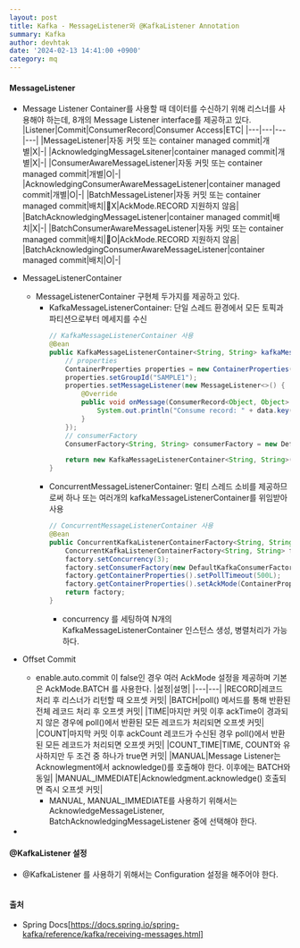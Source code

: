 ```yaml
---
layout: post
title: Kafka - MessageListener와 @KafkaListener Annotation
summary: Kafka
author: devhtak
date: '2024-02-13 14:41:00 +0900'
category: mq
---
```


#### MessageListener

- Message Listener Container를 사용할 때 데이터를 수신하기 위해 리스너를 사용해야 하는데, 8개의 Message Listener interface를 제공하고 있다.
  |Listener|Commit|ConsumerRecord|Consumer Access|ETC|
  |---|---|---|---|
  |MessageListener|자동 커밋 또는 container managed commit|개별|X|-|
  |AcknowledgingMessageLsitener|container managed commit|개별|X|-|
  |ConsumerAwareMessageListener|자동 커밋 또는 container managed commit|개별|O|-|
  |AcknowledgingConsumerAwareMessageListener|container managed commit|개별|O|-|
  |BatchMessageListener|자동 커밋 또는 container managed commit|배치|X|AckMode.RECORD 지원하지 않음|
  |BatchAcknowledgingMessageListener|container managed commit|배치|X|-|
  |BatchConsumerAwareMessageListener|자동 커밋 또는 container managed commit|배치|O|AckMode.RECORD 지원하지 않음|
  |BatchAcknowledgingConsumerAwareMessageListener|container managed commit|배치|O|-|

- MessageListenerContainer
  - MessageListenerContainer 구현체 두가지를 제공하고 있다.
    - KafkaMessageListenerContainer: 단일 스레드 환경에서 모든 토픽과 파티션으로부터 메세지를 수신
      ```java
      // KafkaMessageListenerContainer 사용
      @Bean
      public KafkaMessageListenerContainer<String, String> kafkaMessageListenerContainer() {
          // properties
          ContainerProperties properties = new ContainerProperties("SAMPLE");
          properties.setGroupId("SAMPLE1");
          properties.setMessageListener(new MessageListener<>() {
              @Override
              public void onMessage(ConsumerRecord<Object, Object> data) {
                  System.out.println("Consume record: " + data.key() + " " + data.value() + " " + data.offset());
              }
          });
          // consumerFactory
          ConsumerFactory<String, String> consumerFactory = new DefaultKafkaConsumerFactory<>(getConfig());
  
          return new KafkaMessageListenerContainer<String, String>(consumerFactory, properties);
      }      
      ```
    - ConcurrentMessageListenerContainer: 멀티 스레드 소비를 제공하므로써 하나 또는 여러개의 kafkaMessageListenerContainer를 위임받아 사용
      ```java
      // ConcurrentMessageListenerContainer 사용
      @Bean
      public ConcurrentKafkaListenerContainerFactory<String, String> concurrentKafkaListenerContainerFactory() {
          ConcurrentKafkaListenerContainerFactory<String, String> factory = new ConcurrentKafkaListenerContainerFactory<>();
          factory.setConcurrency(3);
          factory.setConsumerFactory(new DefaultKafkaConsumerFactory<String, String>(getConfig()));
          factory.getContainerProperties().setPollTimeout(500L);
          factory.getContainerProperties().setAckMode(ContainerProperties.AckMode.MANUAL);
          return factory;
      }
      ```
      - concurrency 를 세팅하여 N개의 KafkaMessageListenerContainer 인스턴스 생성, 병렬처리가 가능하다.

- Offset Commit
  - enable.auto.commit 이 false인 경우 여러 AckMode 설정을 제공하며 기본은 AckMode.BATCH 를 사용한다.
    |설정|설명|
    |---|---|
    |RECORD|레코드 처리 후 리스너가 리턴할 때 오프셋 커밋|
    |BATCH|poll() 메서드를 통해 반환된 전체 레코드 처리 후 오프셋 커밋|
    |TIME|마지만 커밋 이후 ackTime이 경과되지 않은 경우에 poll()에서 반환된 모든 레코드가 처리되면 오프셋 커밋|
    |COUNT|마지막 커밋 이후 ackCount 레코드가 수신된 경우 poll()에서 반환된 모든 레코드가 처리되면 오프셋 커밋|
    |COUNT_TIME|TIME, COUNT와 유사하지만 두 조건 중 하나가 true면 커밋|
    |MANUAL|Message Listener는 Acknowlegment에서 acknowledge()를 호출해야 한다. 이후에는 BATCH와 동일|
    |MANUAL_IMMEDIATE|Acknowledgment.acknowledge() 호출되면 즉시 오프셋 커밋|
    - MANUAL, MANUAL_IMMEDIATE를 사용하기 위해서는 AcknowledgeMessageListener, BatchAcknowledgingMessageListener 중에 선택해야 한다.

- 

#### @KafkaListener 설정

- @KafkaListener 를 사용하기 위해서는 Configuration 설정을 해주어야 한다.
  ```java
  
  ```

#### 출처

- Spring Docs[https://docs.spring.io/spring-kafka/reference/kafka/receiving-messages.html]
